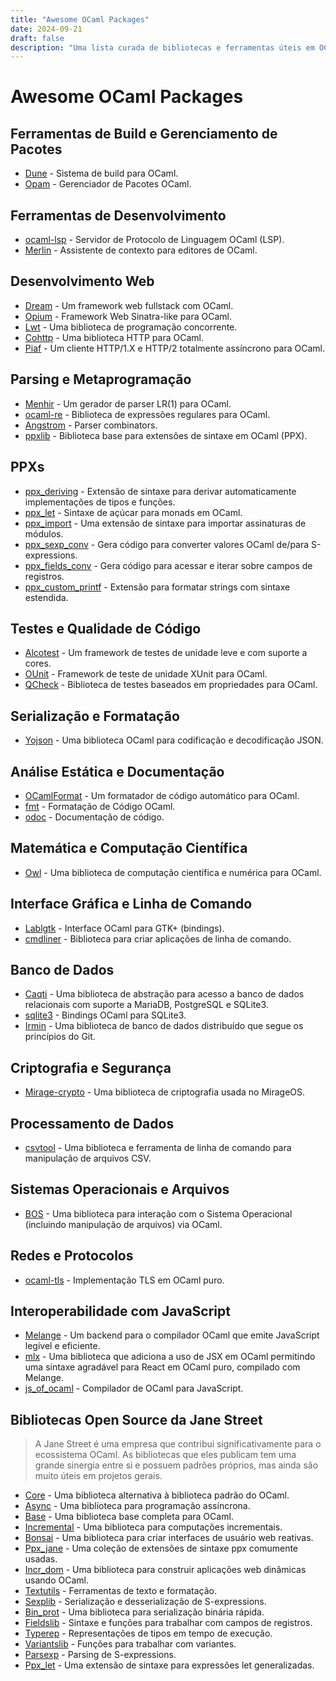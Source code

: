 ```yaml
---
title: "Awesome OCaml Packages"
date: 2024-09-21
draft: false
description: "Uma lista curada de bibliotecas e ferramentas úteis em OCaml"
---
```


# Awesome OCaml Packages

## Ferramentas de Build e Gerenciamento de Pacotes
- [Dune](https://dune.build) - Sistema de build para OCaml.
- [Opam](https://opam.ocaml.org) - Gerenciador de Pacotes OCaml.

## Ferramentas de Desenvolvimento
- [ocaml-lsp](https://github.com/ocaml/ocaml-lsp) - Servidor de Protocolo de Linguagem OCaml (LSP).
- [Merlin](https://github.com/ocaml/merlin) - Assistente de contexto para editores de OCaml.

## Desenvolvimento Web
- [Dream](https://aantron.github.io/dream/) - Um framework web fullstack com OCaml.
- [Opium](https://github.com/rgrinberg/opium) - Framework Web Sinatra-like para OCaml.
- [Lwt](https://github.com/ocsigen/lwt) - Uma biblioteca de programação concorrente.
- [Cohttp](https://github.com/mirage/ocaml-cohttp) - Uma biblioteca HTTP para OCaml.
- [Piaf](https://github.com/anmonteiro/piaf) - Um cliente HTTP/1.X e HTTP/2 totalmente assíncrono para OCaml.

## Parsing e Metaprogramação 
- [Menhir](http://gallium.inria.fr/~fpottier/menhir/) - Um gerador de parser LR(1) para OCaml.
- [ocaml-re](https://github.com/ocaml/ocaml-re) - Biblioteca de expressões regulares para OCaml.
- [Angstrom](https://github.com/inhabitedtype/angstrom) - Parser combinators.
- [ppxlib](https://github.com/ocaml-ppx/ppxlib) - Biblioteca base para extensões de sintaxe em OCaml (PPX).

## PPXs
- [ppx_deriving](https://github.com/ocaml-ppx/ppx_deriving) - Extensão de sintaxe para derivar automaticamente implementações de tipos e funções.
- [ppx_let](https://github.com/janestreet/ppx_let) - Sintaxe de açúcar para monads em OCaml.
- [ppx_import](https://github.com/ocaml-ppx/ppx_import) - Uma extensão de sintaxe para importar assinaturas de módulos.
- [ppx_sexp_conv](https://github.com/janestreet/ppx_sexp_conv) - Gera código para converter valores OCaml de/para S-expressions.
- [ppx_fields_conv](https://github.com/janestreet/ppx_fields_conv) - Gera código para acessar e iterar sobre campos de registros.
- [ppx_custom_printf](https://github.com/janestreet/ppx_custom_printf) - Extensão para formatar strings com sintaxe estendida.

## Testes e Qualidade de Código
- [Alcotest](https://github.com/mirage/alcotest) - Um framework de testes de unidade leve e com suporte a cores.
- [OUnit](https://github.com/gildor478/ounit) - Framework de teste de unidade XUnit para OCaml.
- [QCheck](https://github.com/c-cube/qcheck) - Biblioteca de testes baseados em propriedades para OCaml.

## Serialização e Formatação
- [Yojson](https://github.com/ocaml-community/yojson) - Uma biblioteca OCaml para codificação e decodificação JSON.

## Análise Estática e Documentação
- [OCamlFormat](https://github.com/ocaml-ppx/ocamlformat) - Um formatador de código automático para OCaml.
- [fmt](https://github.com/dbuenzli/fmt) - Formatação de Código OCaml.
- [odoc](https://github.com/ocaml/odoc) - Documentação de código.

## Matemática e Computação Científica
- [Owl](https://github.com/owlbarn/owl) - Uma biblioteca de computação científica e numérica para OCaml.

## Interface Gráfica e Linha de Comando
- [Lablgtk](https://github.com/garrigue/lablgtk) - Interface OCaml para GTK+ (bindings).
- [cmdliner](https://github.com/dbuenzli/cmdliner) - Biblioteca para criar aplicações de linha de comando.

## Banco de Dados
- [Caqti](https://github.com/paurkedal/ocaml-caqti) - Uma biblioteca de abstração para acesso a banco de dados relacionais com suporte a MariaDB, PostgreSQL e SQLite3.
- [sqlite3](https://github.com/mmottl/sqlite3-ocaml) - Bindings OCaml para SQLite3.
- [Irmin](https://irmin.org/) - Uma biblioteca de banco de dados distribuído que segue os princípios do Git.

## Criptografia e Segurança
- [Mirage-crypto](https://github.com/mirage/mirage-crypto) - Uma biblioteca de criptografia usada no MirageOS.

## Processamento de Dados
- [csvtool](https://github.com/Chris00/ocaml-csv) - Uma biblioteca e ferramenta de linha de comando para manipulação de arquivos CSV.

## Sistemas Operacionais e Arquivos
- [BOS](https://erratique.ch/software/bos) - Uma biblioteca para interação com o Sistema Operacional (incluindo manipulação de arquivos) via OCaml.

## Redes e Protocolos
- [ocaml-tls](https://github.com/mirleft/ocaml-tls) - Implementação TLS em OCaml puro.

## Interoperabilidade com JavaScript
- [Melange](https://github.com/melange-re/melange) - Um backend para o compilador OCaml que emite JavaScript legível e eficiente.
- [mlx](https://github.com/ocaml-mlx/mlx) - Uma biblioteca que adiciona a uso de JSX em OCaml permitindo uma sintaxe agradável para React em OCaml puro, compilado com Melange.
- [js_of_ocaml](https://github.com/ocsigen/js_of_ocaml) - Compilador de OCaml para JavaScript.

## Bibliotecas Open Source da Jane Street

> A Jane Street é uma empresa que contribui significativamente para o ecossistema OCaml. As bibliotecas que eles publicam tem uma grande sinergia entre si e possuem padrões próprios, mas ainda são muito úteis em projetos gerais.

- [Core](https://github.com/janestreet/core) - Uma biblioteca alternativa à biblioteca padrão do OCaml.
- [Async](https://github.com/janestreet/async) - Uma biblioteca para programação assíncrona.
- [Base](https://github.com/janestreet/base) - Uma biblioteca base completa para OCaml.
- [Incremental](https://github.com/janestreet/incremental) - Uma biblioteca para computações incrementais.
- [Bonsai](https://github.com/janestreet/bonsai) - Uma biblioteca para criar interfaces de usuário web reativas.
- [Ppx_jane](https://github.com/janestreet/ppx_jane) - Uma coleção de extensões de sintaxe ppx comumente usadas.
- [Incr_dom](https://github.com/janestreet/incr_dom) - Uma biblioteca para construir aplicações web dinâmicas usando OCaml.
- [Textutils](https://github.com/janestreet/textutils) - Ferramentas de texto e formatação.
- [Sexplib](https://github.com/janestreet/sexplib) - Serialização e desserialização de S-expressions.
- [Bin_prot](https://github.com/janestreet/bin_prot) - Uma biblioteca para serialização binária rápida.
- [Fieldslib](https://github.com/janestreet/fieldslib) - Sintaxe e funções para trabalhar com campos de registros.
- [Typerep](https://github.com/janestreet/typerep) - Representações de tipos em tempo de execução.
- [Variantslib](https://github.com/janestreet/variantslib) - Funções para trabalhar com variantes.
- [Parsexp](https://github.com/janestreet/parsexp) - Parsing de S-expressions.
- [Ppx_let](https://github.com/janestreet/ppx_let) - Uma extensão de sintaxe para expressões let generalizadas.
